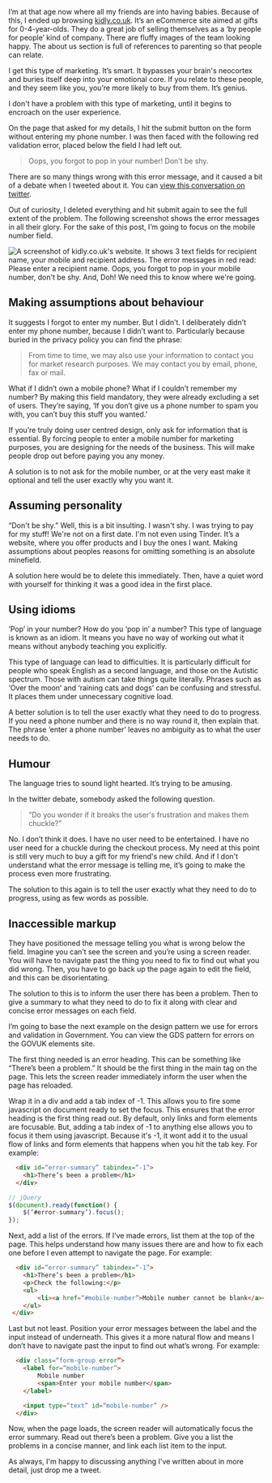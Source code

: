 I’m at that age now where all my friends are into having babies. Because of this, I ended up browsing [kidly.co.uk](kidly.co.uk). It’s an eCommerce site aimed at gifts for 0-4-year-olds. They do a great job of selling themselves as a ‘by people for people’ kind of company. There are fluffy images of the team looking happy. The about us section is full of references to parenting so that people can relate.

I get this type of marketing. It’s smart. It bypasses your brain's neocortex and buries itself deep into your emotional core. If you relate to these people, and they seem like you, you’re more likely to buy from them. It’s genius.

I don't have a problem with this type of marketing, until it begins to encroach on the user experience. 

On the page that asked for my details, I hit the submit button on the form without entering my phone number. I was then faced with the following red validation error, placed below the field I had left out.

> Oops, you forgot to pop in your number! Don’t be shy.

There are so many things wrong with this error message, and it caused a bit of a debate when I tweeted about it. You can [view this conversation on twitter](https://twitter.com/abbott567/status/867654758588440576).

Out of curiosity, I deleted everything and hit submit again to see the full extent of the problem. The following screenshot shows the error messages in all their glory. For the sake of this post, I’m going to focus on the mobile number field.

![A screenshot of kidly.co.uk's website. It shows 3 text fields for recipient name, your mobile and recipient address. The error messages in red read: Please enter a recipient name. Oops, you forgot to pop in your mobile number, don't be shy. And, Doh! We need this to know where we're going.](/images/error-messages-are-not-funny.jpg "Screenshot of kidly.co.uk's error messages")

## Making assumptions about behaviour

It suggests I forgot to enter my number. But I didn’t. I deliberately didn’t enter my phone number, because I didn’t want to. Particularly because buried in the privacy policy you can find the phrase: 

> From time to time, we may also use your information to contact you for market research purposes. We may contact you by email, phone, fax or mail.

What if I didn’t own a mobile phone? What if I couldn’t remember my number? By making this field mandatory, they were already excluding a set of users. They’re saying, ‘If you don’t give us a phone number to spam you with, you can’t buy this stuff you wanted.’

If you’re truly doing user centred design, only ask for information that is essential. By forcing people to enter a mobile number for marketing purposes, you are designing for the needs of the business. This will make people drop out before paying you any money.

A solution is to not ask for the mobile number, or at the very east make it optional and tell the user exactly why you want it.

## Assuming personality

“Don't be shy.” Well, this is a bit insulting. I wasn't shy. I was trying to pay for my stuff! We're not on a first date. I'm not even using Tinder. It’s a website, where you offer products and I buy the ones I want. Making assumptions about peoples reasons for omitting something is an absolute minefield.

A solution here would be to delete this immediately. Then, have a quiet word with yourself for thinking it was a good idea in the first place.

## Using idioms

‘Pop’ in your number? How do you ‘pop in’ a number? This type of language is known as an idiom. It means you have no way of working out what it means without anybody teaching you explicitly.

This type of language can lead to difficulties. It is particularly difficult for people who speak English as a second language, and those on the Autistic spectrum. Those with autism can take things quite literally. Phrases such as ‘Over the moon’ and ‘raining cats and dogs’ can be confusing and stressful. It places them under unnecessary cognitive load.

A better solution is to tell the user exactly what they need to do to progress. If you need a phone number and there is no way round it, then explain that. The phrase ‘enter a phone number’ leaves no ambiguity as to what the user needs to do.

## Humour

The language tries to sound light hearted. It’s trying to be amusing.

In the twitter debate, somebody asked the following question. 

> “Do you wonder if it breaks the user's frustration and makes them chuckle?” 

No. I don’t think it does. I have no user need to be entertained. I have no user need for a chuckle during the checkout process. My need at this point is still very much to buy a gift for my friend's new child. And if I don't understand what the error message is telling me, it’s going to make the process even more frustrating.

The solution to this again is to tell the user exactly what they need to do to progress, using as few words as possible.

## Inaccessible markup

They have positioned the message telling you what is wrong below the field. Imagine you can’t see the screen and you’re using a screen reader. You will have to navigate past the thing you need to fix to find out what you did wrong. Then, you have to go back up the page again to edit the field, and this can be disorientating.

The solution to this is to inform the user there has been a problem. Then to give a summary to what they need to do to fix it along with clear and concise error messages on each field.

I’m going to base the next example on the design pattern we use for errors and validation in Government. You can view the GDS pattern for errors on the GOVUK elements site.

The first thing needed is an error heading. This can be something like “There’s been a problem.” It should be the first thing in the main tag on the page. This lets the screen reader immediately inform the user when the page has reloaded.

Wrap it in a div and add a tab index of -1. This allows you to fire some javascript on document ready to set the focus. This ensures that the error heading is the first thing read out. By default, only links and form elements are focusable. But, adding a tab index of -1 to anything else allows you to focus it them using javascript. Because it's -1, it wont add it to the usual flow of links and form elements that happens when you hit the tab key. For example:

``` html
  <div id=“error-summary” tabindex=“-1”>
    <h1>There’s been a problem</h1>
  </div>
```

``` javascript
// jQuery
$(document).ready(function() {
    $(‘#error-summary’).focus();
});
```

Next, add a list of the errors. If I’ve made errors, list them at the top of the page. This helps understand how many issues there are and how to fix each one before I even attempt to navigate the page. For example:

``` html
  <div id=“error-summary” tabindex=“-1”>
    <h1>There’s been a problem</h1>
    <p>Check the following:</p>
    <ul>
        <li><a href=“#mobile-number”>Mobile number cannot be blank</a></li>
    </ul>
 </div>
```

Last but not least. Position your error messages between the label and the input instead of underneath. This gives it a more natural flow and means I don’t have to navigate past the input to find out what’s wrong. For example: 

``` html
  <div class=“form-group error”>
    <label for=“mobile-number”>
        Mobile number
        <span>Enter your mobile number</span>
    </label>

    <input type=“text” id=“mobile-number” />
  </div>
```

Now, when the page loads, the screen reader will automatically focus the error summary. Read out there’s been a problem. Give you a list the problems in a concise manner, and link each list item to the input.

As always, I'm happy to discussing anything I've written about in more detail, just drop me a tweet.